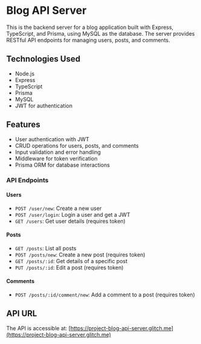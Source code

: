 # Blog API Server

This is the backend server for a blog application built with Express, TypeScript, and Prisma, using MySQL as the database. The server provides RESTful API endpoints for managing users, posts, and comments.

## Technologies Used
- Node.js
- Express
- TypeScript
- Prisma
- MySQL
- JWT for authentication

## Features
- User authentication with JWT
- CRUD operations for users, posts, and comments
- Input validation and error handling
- Middleware for token verification
- Prisma ORM for database interactions

### API Endpoints
#### Users
- `POST /user/new`: Create a new user
- `POST /user/login`: Login a user and get a JWT
- `GET /users`: Get user details (requires token)

#### Posts
- `GET /posts`: List all posts
- `POST /posts/new`: Create a new post (requires token)
- `GET /posts/:id`: Get details of a specific post
- `PUT /posts/:id`: Edit a post (requires token)

#### Comments
- `POST /posts/:id/comment/new`: Add a comment to a post (requires token)

## API URL
The API is accessible at: [https://project-blog-api-server.glitch.me](https://project-blog-api-server.glitch.me)

